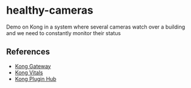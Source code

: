 # healthy-cameras
Demo on Kong in a system where several cameras watch over a building and we need to constantly monitor their status

## References

- [Kong Gateway](https://docs.konghq.com/gateway/)
- [Kong Vitals](https://docs.konghq.com/gateway/2.8.x/vitals/)
- [Kong Plugin Hub](https://docs.konghq.com/hub/)
